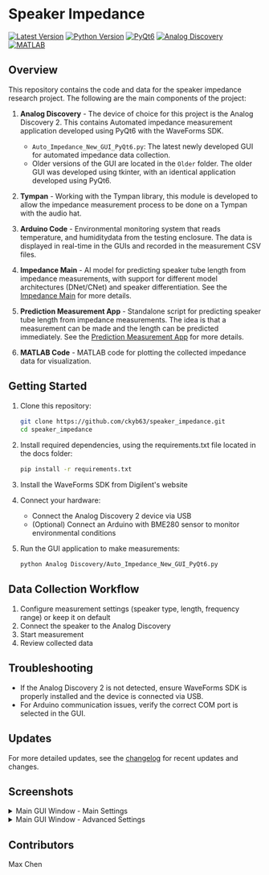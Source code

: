 # Speaker Impedance

[![Latest Version](https://img.shields.io/badge/Latest-v0.10.1-blue.svg)](CHANGELOG.md/#latest)
[![Python Version](https://img.shields.io/badge/Python-3.12.9-blue.svg?logo=python&logoColor=white)](https://www.python.org/downloads/release/python-3129/)
[![PyQt6](https://img.shields.io/badge/PyQt6-6.8.1-blue.svg?logo=qt&logoColor=white)](https://pypi.org/project/PyQt6/)
[![Analog Discovery](https://img.shields.io/badge/Analog%20Discovery-2.0-green.svg?logo=digilent&logoColor=white)](https://digilent.com/reference/test-and-measurement/guides/waveforms-sdk-getting-started?srsltid=AfmBOorRtu33lsD6IVZflrbMJIFuTLurrbm7XozjjqH9yrPqBuhSF0tu)
[![MATLAB](https://img.shields.io/badge/MATLAB-R2024a-green.svg?logo=mathworks&logoColor=white)](https://www.mathworks.com/products/matlab.html)

## Overview

This repository contains the code and data for the speaker impedance research project. The following are the main components of the project:

1. **Analog Discovery** - The device of choice for this project is the Analog Discovery 2. This contains Automated impedance measurement application developed using PyQt6 with the WaveForms SDK.
   - `Auto_Impedance_New_GUI_PyQt6.py`: The latest newly developed GUI for automated impedance data collection.
   - Older versions of the GUI are located in the `Older` folder. The older GUI was developed using tkinter, with an identical application developed using PyQt6.

2. **Tympan** - Working with the Tympan library, this module is developed to allow the impedance measurement process to be done on a Tympan with the audio hat.

3. **Arduino Code** - Environmental monitoring system that reads temperature, and humiditydata from the testing enclosure. The data is displayed in real-time in the GUIs and recorded in the measurement CSV files.

4. **Impedance Main** - AI model for predicting speaker tube length from impedance measurements, with support for different model architectures (DNet/CNet) and speaker differentiation. See the [Impedance Main](../Impedance-main/README.md) for more details.

5. **Prediction Measurement App** - Standalone script for predicting speaker tube length from impedance measurements. The idea is that a measurement can be made and the length can be predicted immediately. See the [Prediction Measurement App](../Prediction_Measurement_App/README.md) for more details.

6. **MATLAB Code** - MATLAB code for plotting the collected impedance data for visualization.

## Getting Started

1. Clone this repository:

   ```bash
   git clone https://github.com/ckyb63/speaker_impedance.git
   cd speaker_impedance
   ```

2. Install required dependencies, using the requirements.txt file located in the docs folder:

   ```bash
   pip install -r requirements.txt
   ```

3. Install the WaveForms SDK from Digilent's website

4. Connect your hardware:
   - Connect the Analog Discovery 2 device via USB
   - (Optional) Connect an Arduino with BME280 sensor to monitor environmental conditions

5. Run the GUI application to make measurements:

   ```bash
   python Analog Discovery/Auto_Impedance_New_GUI_PyQt6.py
   ```

## Data Collection Workflow

1. Configure measurement settings (speaker type, length, frequency range) or keep it on default
2. Connect the speaker to the Analog Discovery
3. Start measurement
4. Review collected data

## Troubleshooting

- If the Analog Discovery 2 is not detected, ensure WaveForms SDK is properly installed and the device is connected via USB.
- For Arduino communication issues, verify the correct COM port is selected in the GUI.

## Updates

For more detailed updates, see the [changelog](CHANGELOG.md) for recent updates and changes.

## Screenshots

<details>
  <summary>Main GUI Window - Main Settings</summary>

  ![Main GUI Window - Main Settings](./Pics/0.10.0_1.png "Main GUI Window - Main Settings")
</details>

<details>
  <summary>Main GUI Window - Advanced Settings</summary>

  ![Main GUI Window - Advanced Settings](./Pics/0.10.0_2.png "Main GUI Window - Advanced Settings")
</details>

## Contributors

Max Chen

